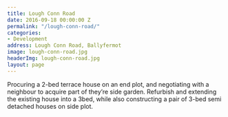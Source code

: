 ```yaml
---
title: Lough Conn Road
date: 2016-09-18 00:00:00 Z
permalink: "/lough-conn-road/"
categories:
- Development
address: Lough Conn Road, Ballyfermot
image: lough-conn-road.jpg
headerImg: lough-conn-road.jpg
layout: page
---
```


Procuring a 2-bed terrace house on an end plot, and negotiating with a neighbour to acquire part of they’re side garden. Refurbish and extending the existing house into a 3bed, while also constructing a pair of 3-bed semi detached houses on side plot.
